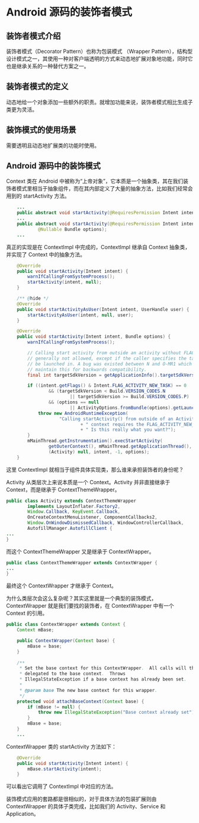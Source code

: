 # Android 源码的装饰者模式

## 装饰者模式介绍

装饰者模式（Decorator Pattern）也称为包装模式 （Wrapper Pattern），结构型设计模式之一，其使用一种对客户端透明的方式来动态地扩展对象地功能，同时它也是继承关系的一种替代方案之一。

## 装饰者模式的定义

动态地给一个对象添加一些额外的职责。就增加功能来说，装饰者模式相比生成子类更为灵活。

## 装饰模式的使用场景

需要透明且动态地扩展类的功能时使用。

## Android 源码中的装饰模式

Context 类在 Android 中被称为“上帝对象”，它本质是一个抽象类，其在我们装饰者模式里相当于抽象组件，而在其内部定义了大量的抽象方法，比如我们经常会用到的 startActivity 方法。

```java
    ...
    public abstract void startActivity(@RequiresPermission Intent intent);
    ...
    public abstract void startActivity(@RequiresPermission Intent intent,
            @Nullable Bundle options);
    ...
```

真正的实现是在 ContextImpl 中完成的，ContextImpl 继承自 Context 抽象类，并实现了 Context 中的抽象方法。

```java
    @Override
    public void startActivity(Intent intent) {
        warnIfCallingFromSystemProcess();
        startActivity(intent, null);
    }

    /** @hide */
    @Override
    public void startActivityAsUser(Intent intent, UserHandle user) {
        startActivityAsUser(intent, null, user);
    }

    @Override
    public void startActivity(Intent intent, Bundle options) {
        warnIfCallingFromSystemProcess();

        // Calling start activity from outside an activity without FLAG_ACTIVITY_NEW_TASK is
        // generally not allowed, except if the caller specifies the task id the activity should
        // be launched in. A bug was existed between N and O-MR1 which allowed this to work. We
        // maintain this for backwards compatibility.
        final int targetSdkVersion = getApplicationInfo().targetSdkVersion;

        if ((intent.getFlags() & Intent.FLAG_ACTIVITY_NEW_TASK) == 0
                && (targetSdkVersion < Build.VERSION_CODES.N
                        || targetSdkVersion >= Build.VERSION_CODES.P)
                && (options == null
                        || ActivityOptions.fromBundle(options).getLaunchTaskId() == -1)) {
            throw new AndroidRuntimeException(
                    "Calling startActivity() from outside of an Activity "
                            + " context requires the FLAG_ACTIVITY_NEW_TASK flag."
                            + " Is this really what you want?");
        }
        mMainThread.getInstrumentation().execStartActivity(
                getOuterContext(), mMainThread.getApplicationThread(), null,
                (Activity) null, intent, -1, options);
    }
```

这里 ContextImpl 就相当于组件具体实现类，那么谁来承担装饰者的身份呢？

Activity 从类层次上来说本质是一个 Context。Activity 并非直接继承于 Context，而是继承于 ContextThemeWrapper。

```java
public class Activity extends ContextThemeWrapper
        implements LayoutInflater.Factory2,
        Window.Callback, KeyEvent.Callback,
        OnCreateContextMenuListener, ComponentCallbacks2,
        Window.OnWindowDismissedCallback, WindowControllerCallback,
        AutofillManager.AutofillClient {
...
}
```

而这个 ContextThemeWrapper 又是继承于 ContextWrapper。

```java
public class ContextThemeWrapper extends ContextWrapper {
...
}
```

最终这个 ContextWrapper 才继承于 Context。

为什么类层次会这么复杂呢？其实这里就是一个典型的装饰模式，ContextWrapper 就是我们要找的装饰者，在 ContextWrapper 中有一个 Context 的引用。

```java
public class ContextWrapper extends Context {
    Context mBase;

    public ContextWrapper(Context base) {
        mBase = base;
    }
    
    /**
     * Set the base context for this ContextWrapper.  All calls will then be
     * delegated to the base context.  Throws
     * IllegalStateException if a base context has already been set.
     * 
     * @param base The new base context for this wrapper.
     */
    protected void attachBaseContext(Context base) {
        if (mBase != null) {
            throw new IllegalStateException("Base context already set");
        }
        mBase = base;
    }
    ...
```

ContextWrapper 类的 startActivity 方法如下：

```java
    @Override
    public void startActivity(Intent intent) {
        mBase.startActivity(intent);
    }
```

可以看出它调用了 ContextImpl 中对应的方法。

装饰模式应用的套路都是很相似的，对于具体方法的包装扩展则由 ContextWrapper 的具体子类完成，比如我们的 Activity、Service 和Application。